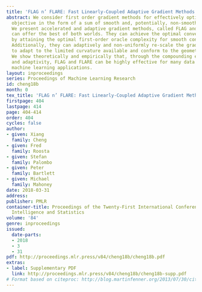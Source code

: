 ```yaml
---
title: 'FLAG n’ FLARE: Fast Linearly-Coupled Adaptive Gradient Methods'
abstract: We consider first order gradient methods for effectively optimizing a composite
  objective in the form of a sum of smooth and, potentially, non-smooth functions.
  We present accelerated and adaptive gradient methods, called FLAG and FLARE, which
  can offer the best of both worlds. They can achieve the optimal convergence rate
  by attaining the optimal first-order oracle complexity for smooth convex optimization.
  Additionally, they can adaptively and non-uniformly re-scale the gradient direction
  to adapt to the limited curvature available and conform to the geometry of the domain.
  We show theoretically and empirically that, through the compounding effects of acceleration
  and adaptivity, FLAG and FLARE can be highly effective for many data fitting and
  machine learning applications.
layout: inproceedings
series: Proceedings of Machine Learning Research
id: cheng18b
month: 0
tex_title: 'FLAG n’ FLARE: Fast Linearly-Coupled Adaptive Gradient Methods'
firstpage: 404
lastpage: 414
page: 404-414
order: 404
cycles: false
author:
- given: Xiang
  family: Cheng
- given: Fred
  family: Roosta
- given: Stefan
  family: Palombo
- given: Peter
  family: Bartlett
- given: Michael
  family: Mahoney
date: 2018-03-31
address: 
publisher: PMLR
container-title: Proceedings of the Twenty-First International Conference on Artificial
  Intelligence and Statistics
volume: '84'
genre: inproceedings
issued:
  date-parts:
  - 2018
  - 3
  - 31
pdf: http://proceedings.mlr.press/v84/cheng18b/cheng18b.pdf
extras:
- label: Supplementary PDF
  link: http://proceedings.mlr.press/v84/cheng18b/cheng18b-supp.pdf
# Format based on citeproc: http://blog.martinfenner.org/2013/07/30/citeproc-yaml-for-bibliographies/
---
```

